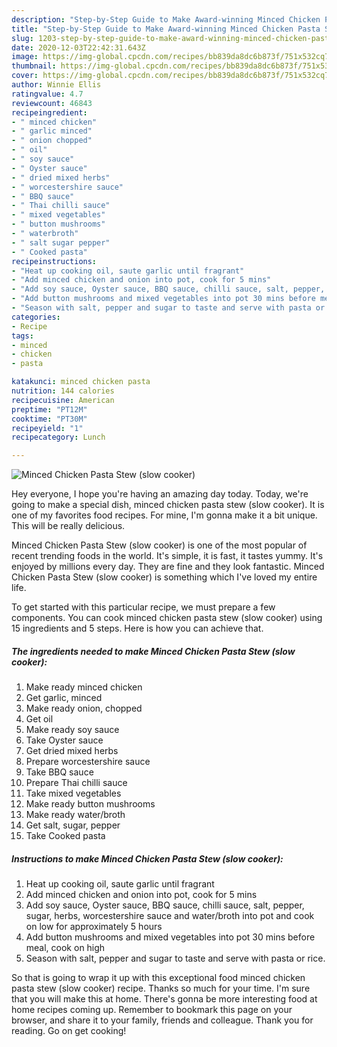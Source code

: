 ```yaml
---
description: "Step-by-Step Guide to Make Award-winning Minced Chicken Pasta Stew (slow cooker)"
title: "Step-by-Step Guide to Make Award-winning Minced Chicken Pasta Stew (slow cooker)"
slug: 1203-step-by-step-guide-to-make-award-winning-minced-chicken-pasta-stew-slow-cooker
date: 2020-12-03T22:42:31.643Z
image: https://img-global.cpcdn.com/recipes/bb839da8dc6b873f/751x532cq70/minced-chicken-pasta-stew-slow-cooker-recipe-main-photo.jpg
thumbnail: https://img-global.cpcdn.com/recipes/bb839da8dc6b873f/751x532cq70/minced-chicken-pasta-stew-slow-cooker-recipe-main-photo.jpg
cover: https://img-global.cpcdn.com/recipes/bb839da8dc6b873f/751x532cq70/minced-chicken-pasta-stew-slow-cooker-recipe-main-photo.jpg
author: Winnie Ellis
ratingvalue: 4.7
reviewcount: 46843
recipeingredient:
- " minced chicken"
- " garlic minced"
- " onion chopped"
- " oil"
- " soy sauce"
- " Oyster sauce"
- " dried mixed herbs"
- " worcestershire sauce"
- " BBQ sauce"
- " Thai chilli sauce"
- " mixed vegetables"
- " button mushrooms"
- " waterbroth"
- " salt sugar pepper"
- " Cooked pasta"
recipeinstructions:
- "Heat up cooking oil, saute garlic until fragrant"
- "Add minced chicken and onion into pot, cook for 5 mins"
- "Add soy sauce, Oyster sauce, BBQ sauce, chilli sauce, salt, pepper, sugar, herbs, worcestershire sauce and water/broth into pot and cook on low for approximately 5 hours"
- "Add button mushrooms and mixed vegetables into pot 30 mins before meal, cook on high"
- "Season with salt, pepper and sugar to taste and serve with pasta or rice."
categories:
- Recipe
tags:
- minced
- chicken
- pasta

katakunci: minced chicken pasta 
nutrition: 144 calories
recipecuisine: American
preptime: "PT12M"
cooktime: "PT30M"
recipeyield: "1"
recipecategory: Lunch

---
```



![Minced Chicken Pasta Stew (slow cooker)](https://img-global.cpcdn.com/recipes/bb839da8dc6b873f/751x532cq70/minced-chicken-pasta-stew-slow-cooker-recipe-main-photo.jpg)

Hey everyone, I hope you're having an amazing day today. Today, we're going to make a special dish, minced chicken pasta stew (slow cooker). It is one of my favorites food recipes. For mine, I'm gonna make it a bit unique. This will be really delicious.



Minced Chicken Pasta Stew (slow cooker) is one of the most popular of recent trending foods in the world. It's simple, it is fast, it tastes yummy. It's enjoyed by millions every day. They are fine and they look fantastic. Minced Chicken Pasta Stew (slow cooker) is something which I've loved my entire life.


To get started with this particular recipe, we must prepare a few components. You can cook minced chicken pasta stew (slow cooker) using 15 ingredients and 5 steps. Here is how you can achieve that.

<!--inarticleads1-->

##### The ingredients needed to make Minced Chicken Pasta Stew (slow cooker):

1. Make ready  minced chicken
1. Get  garlic, minced
1. Make ready  onion, chopped
1. Get  oil
1. Make ready  soy sauce
1. Take  Oyster sauce
1. Get  dried mixed herbs
1. Prepare  worcestershire sauce
1. Take  BBQ sauce
1. Prepare  Thai chilli sauce
1. Take  mixed vegetables
1. Make ready  button mushrooms
1. Make ready  water/broth
1. Get  salt, sugar, pepper
1. Take  Cooked pasta




<!--inarticleads2-->

##### Instructions to make Minced Chicken Pasta Stew (slow cooker):

1. Heat up cooking oil, saute garlic until fragrant
1. Add minced chicken and onion into pot, cook for 5 mins
1. Add soy sauce, Oyster sauce, BBQ sauce, chilli sauce, salt, pepper, sugar, herbs, worcestershire sauce and water/broth into pot and cook on low for approximately 5 hours
1. Add button mushrooms and mixed vegetables into pot 30 mins before meal, cook on high
1. Season with salt, pepper and sugar to taste and serve with pasta or rice.




So that is going to wrap it up with this exceptional food minced chicken pasta stew (slow cooker) recipe. Thanks so much for your time. I'm sure that you will make this at home. There's gonna be more interesting food at home recipes coming up. Remember to bookmark this page on your browser, and share it to your family, friends and colleague. Thank you for reading. Go on get cooking!

